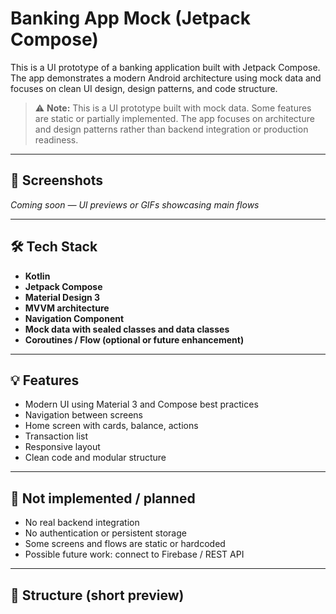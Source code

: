 # Banking App Mock (Jetpack Compose)

This is a UI prototype of a banking application built with Jetpack Compose.  
The app demonstrates a modern Android architecture using mock data and focuses on clean UI design, design patterns, and code structure.

> ⚠️ **Note:** This is a UI prototype built with mock data. Some features are static or partially implemented. The app focuses on architecture and design patterns rather than backend integration or production readiness.

---

## 📱 Screenshots

*Coming soon — UI previews or GIFs showcasing main flows*

---

## 🛠️ Tech Stack

- **Kotlin**
- **Jetpack Compose**
- **Material Design 3**
- **MVVM architecture**
- **Navigation Component**
- **Mock data with sealed classes and data classes**
- **Coroutines / Flow (optional or future enhancement)**

---

## 💡 Features

- Modern UI using Material 3 and Compose best practices
- Navigation between screens
- Home screen with cards, balance, actions
- Transaction list
- Responsive layout
- Clean code and modular structure

---

## 🚧 Not implemented / planned

- No real backend integration
- No authentication or persistent storage
- Some screens and flows are static or hardcoded
- Possible future work: connect to Firebase / REST API

---

## 📂 Structure (short preview)
